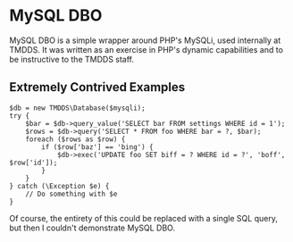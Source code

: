 # MySQL DBO

MySQL DBO is a simple wrapper around PHP's MySQLi, used internally at TMDDS. It was written as an exercise in PHP's dynamic capabilities and to be instructive to the TMDDS staff.

## Extremely Contrived Examples

    $db = new TMDDS\Database($mysqli);
    try {
        $bar = $db->query_value('SELECT bar FROM settings WHERE id = 1');
        $rows = $db->query('SELECT * FROM foo WHERE bar = ?, $bar);
        foreach ($rows as $row) {
            if ($row['baz'] == 'bing') {
                $db->exec('UPDATE foo SET biff = ? WHERE id = ?', 'boff', $row['id']);
            }
        }
    } catch (\Exception $e) {
        // Do something with $e
    }

Of course, the entirety of this could be replaced with a single SQL query, but then I couldn't demonstrate MySQL DBO.


